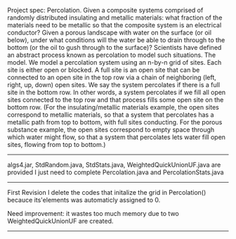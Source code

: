 Project spec:
  Percolation. Given a composite systems comprised of randomly distributed insulating and metallic materials: what fraction of the materials need to be metallic so that the composite system is an electrical conductor? Given a porous landscape with water on the surface (or oil below), under what conditions will the water be able to drain through to the bottom (or the oil to gush through to the surface)? Scientists have defined an abstract process known as percolation to model such situations.
  The model. We model a percolation system using an n-by-n grid of sites. Each site is either open or blocked. A full site is an open site that can be connected to an open site in the top row via a chain of neighboring (left, right, up, down) open sites. We say the system percolates if there is a full site in the bottom row. In other words, a system percolates if we fill all open sites connected to the top row and that process fills some open site on the bottom row. (For the insulating/metallic materials example, the open sites correspond to metallic materials, so that a system that percolates has a metallic path from top to bottom, with full sites conducting. For the porous substance example, the open sites correspond to empty space through which water might flow, so that a system that percolates lets water fill open sites, flowing from top to bottom.)
  
****************************************************************************************

algs4.jar, StdRandom.java, StdStats.java, WeightedQuickUnionUF.java are provided
I just need to complete Percolation.java and PercolationStats.java

****************************************************************************************

First Revision
I delete the codes that initalize the grid in Percolation() becauce its'elements was automaticly assigned to 0.

Need improvement:
it wastes too much memory due to two WeightedQuickUnionUF are created.

***************************************************************************************
